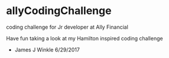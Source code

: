 # allyCodingChallenge
coding challenge for Jr developer at Ally Financial

Have fun taking a look at my Hamilton inspired coding challenge

- James J Winkle 6/29/2017
